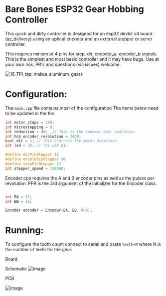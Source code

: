 # Bare Bones ESP32 Gear Hobbing Controller

This quick and dirty controller is designed for an esp32 devkit v4 board (az_delivery) using an optical encoder and an external stepper or servo controller.

This requires minium of 4 pins for step, dir, encoder_a, encoder_b signals.  This is the simplest and most basic controller and it may have bugs.  Use at your own risk.  PR's and questions (via issues) welcome.


![16_TPI_tap_makes_aluminum_gears](https://user-images.githubusercontent.com/20271/210111404-7da5b2fa-a23e-47b4-830e-201d5fcad23b.gif)

# Configuration: 

The `main.cpp` file contains most of the configuration
The items below need to be updated in the file.
```c++
int motor_steps = 200;
int microstepping = 8;
int reduction = 40;  // This is the indexer gear reduction 
int hob_encoder_resolution = 2400;
bool dir = 1; // this controls the motor direction
int led = 25; // the LED pin 

#define dirPinStepper 12
#define enablePinStepper 26
#define stepPinStepper 13
int stepper_speed = 150000;
```

Encoder.cpp requires the A and B encoder pins as well as the pulses per revolution.  PPR is the 3rd argument of the initializer for the Encoder class.

```c++

int EA = 17;
int EB = 16;

Encoder encoder = Encoder(EA, EB, 600);
```


# Running:

To configure the tooth count connect to serial and paste `teeth=N` where N is the number of teeth for the gear.



Board

Schematic
![image](https://user-images.githubusercontent.com/20271/210110375-24cee82a-b212-4c8b-a436-67d4a0aba020.png)

PCB

![image](https://user-images.githubusercontent.com/20271/210110407-187ac084-289c-4197-9a14-220b1e4ac64f.png)

